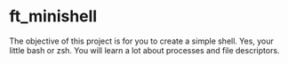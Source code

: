 # ft_minishell

The objective of this project is for you to create a simple shell. Yes, your
little bash or zsh. You will learn a lot about processes and file descriptors.
